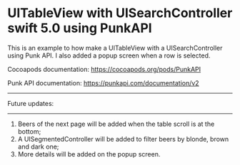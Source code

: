 # UITableView with UISearchController swift 5.0 using PunkAPI
This is an example to how make a UITableView with a UISearchController using Punk API. I also added a popup screen when a row is selected.


Cocoapods documentation: https://cocoapods.org/pods/PunkAPI


Punk API documentation: https://punkapi.com/documentation/v2


_____________________________________________________

Future updates:
_____________________________________________________

1. Beers of the next page will be added when the table scroll is at the bottom;
2. A UISegmentedController will be added to filter beers by blonde, brown and dark one;
3. More details will be added on the popup screen.
